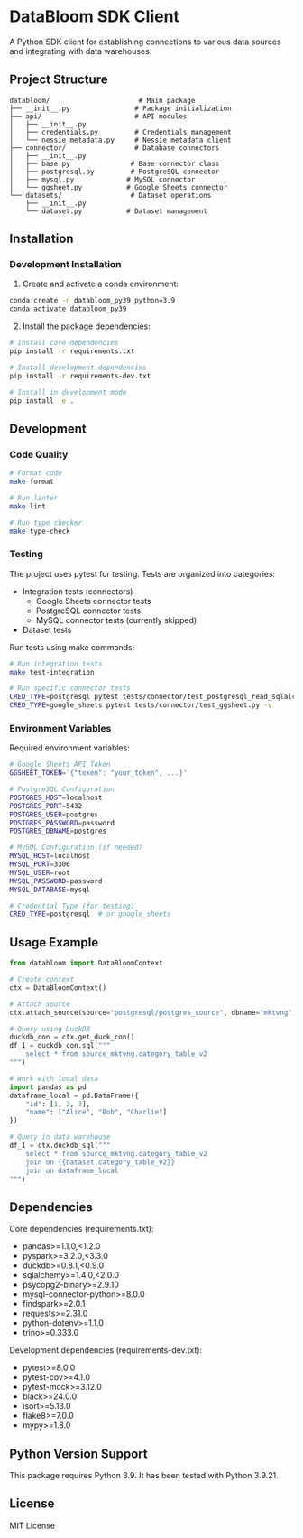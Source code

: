 # DataBloom SDK Client

A Python SDK client for establishing connections to various data sources and integrating with data warehouses.

## Project Structure

```
databloom/                      # Main package
├── __init__.py                # Package initialization
├── api/                       # API modules
│   ├── __init__.py
│   ├── credentials.py         # Credentials management
│   └── nessie_metadata.py     # Nessie metadata client
├── connector/                 # Database connectors
│   ├── __init__.py
│   ├── base.py               # Base connector class
│   ├── postgresql.py         # PostgreSQL connector
│   ├── mysql.py             # MySQL connector
│   └── ggsheet.py           # Google Sheets connector
└── datasets/                 # Dataset operations
    ├── __init__.py
    └── dataset.py           # Dataset management
```

## Installation

### Development Installation

1. Create and activate a conda environment:
```bash
conda create -n databloom_py39 python=3.9
conda activate databloom_py39
```

2. Install the package dependencies:
```bash
# Install core dependencies
pip install -r requirements.txt

# Install development dependencies
pip install -r requirements-dev.txt

# Install in development mode
pip install -e .
```

## Development

### Code Quality

```bash
# Format code
make format

# Run linter
make lint

# Run type checker
make type-check
```

### Testing

The project uses pytest for testing. Tests are organized into categories:
- Integration tests (connectors)
  - Google Sheets connector tests
  - PostgreSQL connector tests
  - MySQL connector tests (currently skipped)
- Dataset tests

Run tests using make commands:

```bash
# Run integration tests
make test-integration

# Run specific connector tests
CRED_TYPE=postgresql pytest tests/connector/test_postgresql_read_sqlalchemy.py -v
CRED_TYPE=google_sheets pytest tests/connector/test_ggsheet.py -v
```

### Environment Variables

Required environment variables:
```bash
# Google Sheets API Token
GGSHEET_TOKEN='{"token": "your_token", ...}'

# PostgreSQL Configuration
POSTGRES_HOST=localhost
POSTGRES_PORT=5432
POSTGRES_USER=postgres
POSTGRES_PASSWORD=password
POSTGRES_DBNAME=postgres

# MySQL Configuration (if needed)
MYSQL_HOST=localhost
MYSQL_PORT=3306
MYSQL_USER=root
MYSQL_PASSWORD=password
MYSQL_DATABASE=mysql

# Credential Type (for testing)
CRED_TYPE=postgresql  # or google_sheets
```

## Usage Example

```python
from databloom import DataBloomContext

# Create context
ctx = DataBloomContext()

# Attach source
ctx.attach_source(source="postgresql/postgres_source", dbname="mktvng", dest="source_mktvng")

# Query using DuckDB
duckdb_con = ctx.get_duck_con()
df_1 = duckdb_con.sql("""
    select * from source_mktvng.category_table_v2
""")

# Work with local data
import pandas as pd
dataframe_local = pd.DataFrame({
    "id": [1, 2, 3],
    "name": ["Alice", "Bob", "Charlie"]
})

# Query in data warehouse
df_1 = ctx.duckdb_sql("""
    select * from source_mktvng.category_table_v2
    join on {{dataset.category_table_v2}}
    join on dataframe_local
""")
```

## Dependencies

Core dependencies (requirements.txt):
- pandas>=1.1.0,<1.2.0
- pyspark>=3.2.0,<3.3.0
- duckdb>=0.8.1,<0.9.0
- sqlalchemy>=1.4.0,<2.0.0
- psycopg2-binary>=2.9.10
- mysql-connector-python>=8.0.0
- findspark>=2.0.1
- requests>=2.31.0
- python-dotenv>=1.1.0
- trino>=0.333.0

Development dependencies (requirements-dev.txt):
- pytest>=8.0.0
- pytest-cov>=4.1.0
- pytest-mock>=3.12.0
- black>=24.0.0
- isort>=5.13.0
- flake8>=7.0.0
- mypy>=1.8.0

## Python Version Support

This package requires Python 3.9. It has been tested with Python 3.9.21.

## License

MIT License 